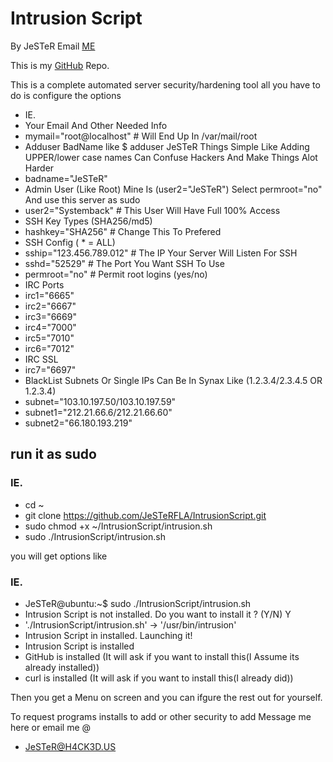 # Intrusion Script
By JeSTeR
Email [ME](mailto:JeSTeR@H4CK3D.US)

This is my [GitHub](https://github.com/JeSTeRFLA/IntrusionScript.git) Repo.

This is a complete automated server security/hardening tool
all you have to do is configure the options 
* IE.
* Your Email And Other Needed Info
* mymail="root@localhost" # Will End Up In /var/mail/root
* Adduser BadName like $ adduser JeSTeR
 Things Simple Like Adding UPPER/lower case names
 Can Confuse Hackers And Make Things Alot Harder
* badname="JeSTeR"
* Admin User (Like Root) Mine Is (user2="JeSTeR")
 Select permroot="no" And use this server as sudo
* user2="Systemback" # This User Will Have Full 100% Access
* SSH Key Types (SHA256/md5)
* hashkey="SHA256" # Change This To Prefered
* SSH Config ( * = ALL)
* sship="123.456.789.012" # The IP Your Server Will Listen For SSH 
* sshd="52529"  # The Port You Want SSH To Use
* permroot="no" # Permit root logins (yes/no)
* IRC Ports
* irc1="6665"
* irc2="6667"
* irc3="6669"
* irc4="7000"
* irc5="7010"
* irc6="7012"
* IRC SSL
* irc7="6697"
* BlackList Subnets Or Single IPs
  Can Be In Synax Like (1.2.3.4/2.3.4.5 OR 1.2.3.4)
* subnet="103.10.197.50/103.10.197.59"
* subnet1="212.21.66.6/212.21.66.60"
* subnet2="66.180.193.219"

## run it as sudo 
### IE.
* cd ~
* git clone https://github.com/JeSTeRFLA/IntrusionScript.git
* sudo chmod +x ~/IntrusionScript/intrusion.sh
* sudo ./IntrusionScript/intrusion.sh

you will get options like
### IE. 
* JeSTeR@ubuntu:~$ sudo ./IntrusionScript/intrusion.sh
* Intrusion Script is not installed. Do you want to install it ? (Y/N) Y
* './IntrusionScript/intrusion.sh' -> '/usr/bin/intrusion'
* Intrusion Script in installed. Launching it!
* Intrusion Script is installed
* GitHub is installed (It will ask if you want to install this(I Assume its already installed))
* curl is installed (It will ask if you want to install this(I already did))

Then you get a Menu on screen and you can ifgure the rest out for yourself.

To request programs installs to add or other security to add
Message me here or email me @ 
* JeSTeR@H4CK3D.US


